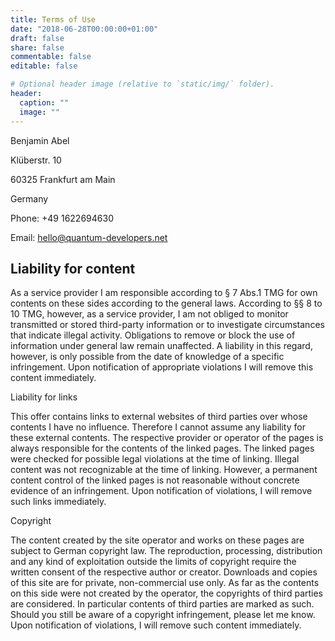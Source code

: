 ```yaml
---
title: Terms of Use
date: "2018-06-28T00:00:00+01:00"
draft: false
share: false
commentable: false
editable: false

# Optional header image (relative to `static/img/` folder).
header:
  caption: ""
  image: ""
---
```


Benjamin Abel

Klüberstr. 10

60325 Frankfurt am Main

Germany

Phone: +49 1622694630

Email: hello@quantum-developers.net


## Liability for content

As a service provider I am responsible according to § 7 Abs.1 TMG for own contents on these sides according to the general laws. According to §§ 8 to 10 TMG, however, as a service provider, I am not obliged to monitor transmitted or stored third-party information or to investigate circumstances that indicate illegal activity. Obligations to remove or block the use of information under general law remain unaffected. A liability in this regard, however, is only possible from the date of knowledge of a specific infringement. Upon notification of appropriate violations I will remove this content immediately.

Liability for links

This offer contains links to external websites of third parties over whose contents I have no influence. Therefore I cannot assume any liability for these external contents. The respective provider or operator of the pages is always responsible for the contents of the linked pages. The linked pages were checked for possible legal violations at the time of linking. Illegal content was not recognizable at the time of linking. However, a permanent content control of the linked pages is not reasonable without concrete evidence of an infringement. Upon notification of violations, I will remove such links immediately.

Copyright

The content created by the site operator and works on these pages are subject to German copyright law. The reproduction, processing, distribution and any kind of exploitation outside the limits of copyright require the written consent of the respective author or creator. Downloads and copies of this site are for private, non-commercial use only. As far as the contents on this side were not created by the operator, the copyrights of third parties are considered. In particular contents of third parties are marked as such. Should you still be aware of a copyright infringement, please let me know. Upon notification of violations, I will remove such content immediately.




